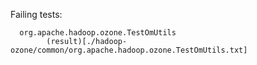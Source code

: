    Failing tests: 

      org.apache.hadoop.ozone.TestOmUtils
            (result)[./hadoop-ozone/common/org.apache.hadoop.ozone.TestOmUtils.txt]



